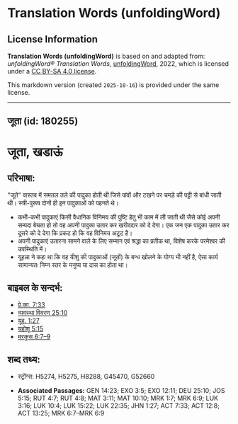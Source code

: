 # Translation Words (unfoldingWord)

## License Information

**Translation Words (unfoldingWord)** is based on and adapted from: _unfoldingWord® Translation Words_, [unfoldingWord](https://unfoldingword.org/utw), 2022, which is licensed under a [CC BY-SA 4.0 license](https://creativecommons.org/licenses/by-sa/4.0/legalcode.en).

This markdown version (created `2025-10-16`) is provided under the same license.



--------------------------------

## जूता (id: 180255)

जूता, खडाऊं
===========

परिभाषा:
--------

"जूते" वास्तव में समतल तले की पादुका होती थी जिसे पांवों और टखने पर चमड़े की पट्टी से बांधी जाती थी। स्त्री\-पुरूष दोनों ही इन पादुकाओं को पहनते थे।

* कभी\-कभी पादुकाएं किसी वैधानिक विनिमय की पुष्टि हेतु भी काम में ली जाती थी जैसे कोई अपनी सम्पदा बेचता हो तो वह अपनी पादुका उतार कर खरीददार को दे देगा। एक जन एक पादुका उतार कर दूसरे को दे देगा कि प्रकट हो कि वह विनिमय अटूट है।
* अपनी पादुकाएं उतारना सामने वाले के लिए सम्मान एवं श्रद्धा का प्रतीक था, विशेष करके परमेश्वर की उपस्थिति में।
* यूहन्ना ने कहा था कि वह यीशु की पादुकाओं (जूतों) के बन्ध खोलने के योग्य भी नहीं है, ऐसा कार्य सामान्यतः निम्न स्तर के मनुष्य या दास का होता था।

बाइबल के सन्दर्भ:
-----------------

* [प्रे.का. 7:33](https://ref.ly/Acts7:33)
* [व्यवस्था विवरण 25:10](https://ref.ly/Deut0:0)
* [यूह. 1:27](https://ref.ly/John1:27)
* [यहोशू 5:15](https://ref.ly/Josh5:15)
* [मरकुस 6:7–9](https://ref.ly/Mark6:7-Mark6:9)

शब्द तथ्य:
----------

* स्ट्रोंग्स: H5274, H5275, H8288, G45470, G52660

* **Associated Passages:** GEN 14:23; EXO 3:5; EXO 12:11; DEU 25:10; JOS 5:15; RUT 4:7; RUT 4:8; MAT 3:11; MAT 10:10; MRK 1:7; MRK 6:9; LUK 3:16; LUK 10:4; LUK 15:22; LUK 22:35; JHN 1:27; ACT 7:33; ACT 12:8; ACT 13:25; MRK 6:7–MRK 6:9

